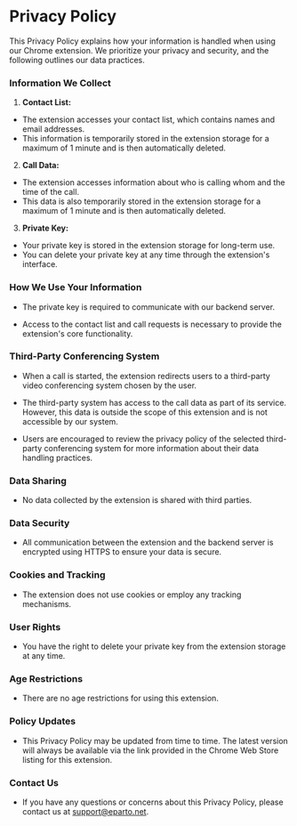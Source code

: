 # Privacy Policy

This Privacy Policy explains how your information is handled when using our
Chrome extension. We prioritize your privacy and security, and the following
outlines our data practices.

### Information We Collect

1. **Contact List:**

- The extension accesses your contact list, which contains names and email
  addresses.
- This information is temporarily stored in the extension storage for a maximum
  of 1 minute and is then automatically deleted.

2. **Call Data:**

- The extension accesses information about who is calling whom and the time of
  the call.
- This data is also temporarily stored in the extension storage for a maximum of
  1 minute and is then automatically deleted.

3. **Private Key:**

- Your private key is stored in the extension storage for long-term use.
- You can delete your private key at any time through the extension's interface.

### How We Use Your Information

- The private key is required to communicate with our backend server.

- Access to the contact list and call requests is necessary to provide the
  extension's core functionality.

### Third-Party Conferencing System

- When a call is started, the extension redirects users to a third-party video
  conferencing system chosen by the user.

- The third-party system has access to the call data as part of its service.
  However, this data is outside the scope of this extension and is not
  accessible by our system.

- Users are encouraged to review the privacy policy of the selected third-party
  conferencing system for more information about their data handling practices.

### Data Sharing

- No data collected by the extension is shared with third parties.

### Data Security

- All communication between the extension and the backend server is encrypted
  using HTTPS to ensure your data is secure.

### Cookies and Tracking

- The extension does not use cookies or employ any tracking mechanisms.

### User Rights

- You have the right to delete your private key from the extension storage at
  any time.

### Age Restrictions

- There are no age restrictions for using this extension.

### Policy Updates

- This Privacy Policy may be updated from time to time. The latest version will
  always be available via the link provided in the Chrome Web Store listing for
  this extension.

### Contact Us

- If you have any questions or concerns about this Privacy Policy, please
  contact us at [support@eparto.net](mailto:support@eparto.net).

